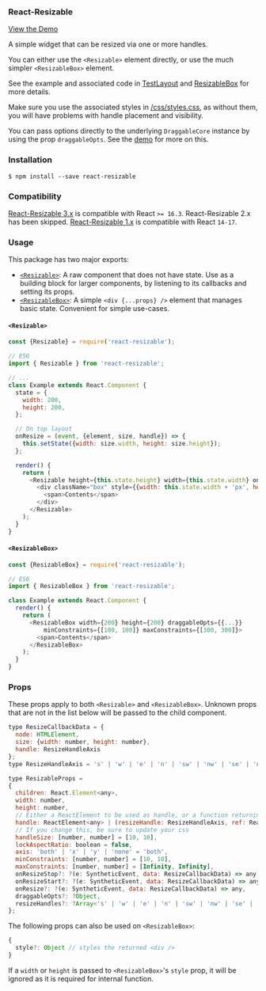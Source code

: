 ### React-Resizable

[View the Demo](https://react-grid-layout.github.io/react-resizable/examples/1.html)

A simple widget that can be resized via one or more handles.

You can either use the `<Resizable>` element directly, or use the much simpler `<ResizableBox>` element.

See the example and associated code in [TestLayout](/examples/TestLayout.js) and
[ResizableBox](/lib/ResizableBox.js) for more details.

Make sure you use the associated styles in [/css/styles.css](/css/styles.css), as without them, you will have
problems with handle placement and visibility.

You can pass options directly to the underlying `DraggableCore` instance by using the prop `draggableOpts`.
See the [demo](/examples/TestLayout.js) for more on this.

### Installation

    $ npm install --save react-resizable

### Compatibility

[React-Resizable 3.x](/CHANGELOG.md#3.0.0) is compatible with React `>= 16.3`.
React-Resizable 2.x has been skipped.
[React-Resizable 1.x](/CHANGELOG.md#1.11.1) is compatible with React `14-17`.

### Usage

This package has two major exports:

* [`<Resizable>`](/lib/Resizable.js): A raw component that does not have state. Use as a building block for larger components, by listening to its
  callbacks and setting its props.
* [`<ResizableBox>`](/lib/ResizableBox.js): A simple `<div {...props} />` element that manages basic state. Convenient for simple use-cases.


#### `<Resizable>`
```js
const {Resizable} = require('react-resizable');

// ES6
import { Resizable } from 'react-resizable';

// ...
class Example extends React.Component {
  state = {
    width: 200,
    height: 200,
  };

  // On top layout
  onResize = (event, {element, size, handle}) => {
    this.setState({width: size.width, height: size.height});
  };

  render() {
    return (
      <Resizable height={this.state.height} width={this.state.width} onResize={this.onResize}>
        <div className="box" style={{width: this.state.width + 'px', height: this.state.height + 'px'}}>
          <span>Contents</span>
        </div>
      </Resizable>
    );
  }
}

```


#### `<ResizableBox>`
```js
const {ResizableBox} = require('react-resizable');

// ES6
import { ResizableBox } from 'react-resizable';

class Example extends React.Component {
  render() {
    return (
      <ResizableBox width={200} height={200} draggableOpts={{...}}
          minConstraints={[100, 100]} maxConstraints={[300, 300]}>
        <span>Contents</span>
      </ResizableBox>
    );
  }
}
```

### Props

These props apply to both `<Resizable>` and `<ResizableBox>`. Unknown props that are not in the list below will be passed to the child component.

```js
type ResizeCallbackData = {
  node: HTMLElement,
  size: {width: number, height: number},
  handle: ResizeHandleAxis
};
type ResizeHandleAxis = 's' | 'w' | 'e' | 'n' | 'sw' | 'nw' | 'se' | 'ne';

type ResizableProps =
{
  children: React.Element<any>,
  width: number,
  height: number,
  // Either a ReactElement to be used as handle, or a function returning an element that is fed the handle's location as its first argument.
  handle: ReactElement<any> | (resizeHandle: ResizeHandleAxis, ref: ReactRef<HTMLElement>) => ReactElement<any>,
  // If you change this, be sure to update your css
  handleSize: [number, number] = [10, 10],
  lockAspectRatio: boolean = false,
  axis: 'both' | 'x' | 'y' | 'none' = 'both',
  minConstraints: [number, number] = [10, 10],
  maxConstraints: [number, number] = [Infinity, Infinity],
  onResizeStop?: ?(e: SyntheticEvent, data: ResizeCallbackData) => any,
  onResizeStart?: ?(e: SyntheticEvent, data: ResizeCallbackData) => any,
  onResize?: ?(e: SyntheticEvent, data: ResizeCallbackData) => any,
  draggableOpts?: ?Object,
  resizeHandles?: ?Array<'s' | 'w' | 'e' | 'n' | 'sw' | 'nw' | 'se' | 'ne'> = ['se']
};
```

The following props can also be used on `<ResizableBox>`:

```js
{
  style?: Object // styles the returned <div />
}
```

If a `width` or `height` is passed to `<ResizableBox>`'s `style` prop, it will be ignored as it is required for internal function.